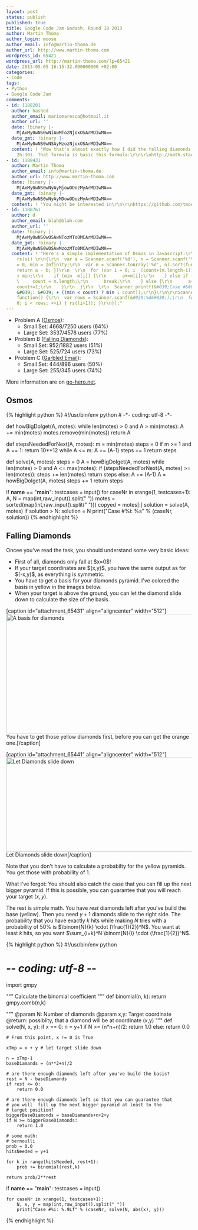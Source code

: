 ```yaml
---
layout: post
status: publish
published: true
title: Google Code Jam &ndash; Round 1B 2013
author: Martin Thoma
author_login: moose
author_email: info@martin-thoma.de
author_url: http://www.martin-thoma.com
wordpress_id: 65421
wordpress_url: http://martin-thoma.com/?p=65421
date: 2013-05-05 16:15:32.000000000 +02:00
categories:
- Code
tags:
- Python
- Google Code Jam
comments:
- id: 1188201
  author: hashed
  author_email: mariomaresca@hotmail.it
  author_url: ''
  date: !binary |-
    MjAxMy0wNS0wNiAwMTozNjoxOSArMDIwMA==
  date_gmt: !binary |-
    MjAxMy0wNS0wNSAyMzozNjoxOSArMDIwMA==
  content: ! "Wow that's almost exactly how I did the falling diamonds (after the
    2h:30). That formula is basic this formula:\r\n\r\nhttp://math.stackexchange.com/a/382123/32707"
- id: 1188431
  author: Martin Thoma
  author_email: info@martin-thoma.de
  author_url: http://www.martin-thoma.com
  date: !binary |-
    MjAxMy0wNS0wNyAyMjowODozMyArMDIwMA==
  date_gmt: !binary |-
    MjAxMy0wNS0wNyAyMDowODozMyArMDIwMA==
  content: ! "You might be interested in\r\n\r\nhttps://github.com/tmoertel/practice/blob/master/google-code-jam/2013/round-1B-B-falling-diamonds/diamonds.py"
- id: 1188761
  author: d
  author_email: blah@blah.com
  author_url: ''
  date: !binary |-
    MjAxMy0wNS0wOSAwNTozMTo0MCArMDIwMA==
  date_gmt: !binary |-
    MjAxMy0wNS0wOSAwMzozMTo0MCArMDIwMA==
  content: ! "Here's a simple implementation of Osmos in Javascript:\r\n\r\nfunction
    rs(si) \r\n{\r\n  var a = Scanner.scanf('%d'), n = Scanner.scanf('%d');\r\n  count
    = 0, min = Infinity;\r\n  var m = Scanner.toArray('%d', n).sort(function(a, b){
    return a - b; })\r\n  \r\n  for (var i = 0; i  (count+(m.length-i))) ? (count+(m.length-i))
    : min;\r\n    if (min  m[i]) {\r\n      a+=m[i];\r\n    } else if (a < 2) {\r\n
    \     count = m.length;\r\n      break;\r\n    } else {\r\n      a+=(a-1); i-=1;
    count+=1;\r\n    }\r\n  }\r\n  \r\n  Scanner.printf(&#039;Case #&#039; + si +
    &#039;: &#039; + ((min < count) ? min : count));\r\n}\r\n\r\nScanner.read(&#039;input.txt&#039;,
    function() {\r\n  var rows = Scanner.scanf(&#039;%d&#039;);\r\n  for (var i =
    0; i < rows; ++i) { rs((i+1)); }\r\n});"
---
```

<ul>
<li>Problem A (<a href="https://code.google.com/codejam/contest/2434486/dashboard#s=p0">Osmos</a>):
  <ul>
    <li>Small Set: 4668/7250 users (64%)</li>
    <li>Large Set: 3537/4578 users (77%)</li>
  </ul>
<li>Problem B (<a href="https://code.google.com/codejam/contest/2434486/dashboard#s=p1">Falling Diamonds</a>):
  <ul>
    <li>Small Set: 952/1882 users (51%)</li>
    <li>Large Set: 525/724 users (73%)</li>
  </ul>
</li>
<li>Problem C (<a href="https://code.google.com/codejam/contest/2434486/dashboard#s=p2">Garbled Email</a>):
  <ul>
    <li>Small Set: 444/896 users (50%)</li>
    <li>Large Set: 255/345 users (74%)</li>
  </ul>
</li>
</ul>

More information are on <a href="http://www.go-hero.net/jam/13/round/2">go-hero.net</a>.

<h2>Osmos</h2>
{% highlight python %}
#!/usr/bin/env python
# -*- coding: utf-8 -*-

def howBigDoIget(A, motes):
    while len(motes) > 0 and A > min(motes):
        A += min(motes)
        motes.remove(min(motes))
    return A

def stepsNeededForNext(A, motes):
    m = min(motes)
    steps = 0
    if m >= 1 and A == 1:
        return 10**12
    while A <= m:
        A += (A-1)
        steps += 1
    return steps

def solve(A, motes):
    steps = 0
    A = howBigDoIget(A, motes)
    while len(motes) > 0 and A <= max(motes):
        if (stepsNeededForNext(A, motes) >= len(motes)):
            steps += len(motes)
            return steps
        else:
            A += (A-1)
        A = howBigDoIget(A, motes)
        steps += 1
    return steps
 
if __name__ == "__main__":
    testcases = input()
    for caseNr in xrange(1, testcases+1):
        A, N = map(int,raw_input().split(" "))
        motes = sorted(map(int,raw_input().split(" ")))
        copyed = motes[:]
        solution = solve(A, motes)
        if solution > N:
            solution = N
        print("Case #%i: %s" % (caseNr, solution))
{% endhighlight %}

<h2>Falling Diamonds</h2>
Oncee you've read the task, you should understand some very basic ideas:

<ul>
  <li>First of all, diamonds only fall at $x=0$!</li>
  <li>If your target coordinates are $(x,y)$, you have the same output as for $(-x,y)$, as everything is symmetric.</li>
  <li>You have to get a basis for your diamonds pyramid. I've colored the basis in yellow in the images below.</li>
  <li>When your target is above the ground, you can let the diamond slide down to calculate the size of the basis.</li>
</ul>

[caption id="attachment_65431" align="aligncenter" width="512"]<a href="http://martin-thoma.com/wp-content/uploads/2013/05/falling-diamonds-base.jpg"><img src="http://martin-thoma.com/wp-content/uploads/2013/05/falling-diamonds-base.jpg" alt="A basis for diamonds" width="512" height="323" class="size-full wp-image-65431" /></a> You have to get those yellow diamonds first, before you can get the orange one.[/caption]

[caption id="attachment_65441" align="aligncenter" width="512"]<a href="http://martin-thoma.com/wp-content/uploads/2013/05/falling-diamonds-slide.jpg"><img src="http://martin-thoma.com/wp-content/uploads/2013/05/falling-diamonds-slide.jpg" alt="Let Diamonds slide down" width="512" height="254" class="size-full wp-image-65441" /></a> Let Diamonds slide down[/caption]

Note that you don't have to calculate a probabilty for the yellow pyramids. You get those with probability of 1.

What I've forgot: You should also catch the case that you can fill up the next bigger pyramid. If this is possible, you can guarantee that you will reach your target $(x,y)$.

The rest is simple math. You have $rest$ diamonds left after you've build the base (yellow). Then you need $y+1$ diamonds slide to the right side. The probability that you have exactly $k$ hits while making $N$ tries with a probability of 50% is $\binom{N}{k} \cdot (\frac{1}{2})^N$. You want at least $k$ hits, so you want $\sum_{i=k}^N \binom{N}{i} \cdot (\frac{1}{2})^N$.

{% highlight python %}
#!/usr/bin/env python
# -*- coding: utf-8 -*-

import gmpy

""" Calculate the binomial coefficient """
def binomial(n, k):
    return gmpy.comb(n,k)

""" 
    @param N: Number of diamonds
    @param x,y: Target coordinate
    @return: possiblity, that a diamond will be at coordinate (x,y) 
"""
def solve(N, x, y):
    if x == 0:
        n = y+1
        if N >= (n*n+n)/2:
            return 1.0
        else:
            return 0.0

    # From this point, x != 0 is True

    xTmp = x + y # let target slide down

    n = xTmp-1
    baseDiamands = (n**2+n)/2

    # are there enough diamonds left after you've build the basis?
    rest = N - baseDiamands
    if rest <= 0:
        return 0.0

    # are there enough diamonds left so that you can guarantee that 
    # you will  fill up the next bigger pyramid at least to the 
    # target position?
    biggerBaseDiamonds = baseDiamands+n+2+y
    if N >= biggerBaseDiamonds:
        return 1.0

    # some math:
    # bernoulli
    prob = 0.0
    hitsNeeded = y+1

    for k in range(hitsNeeded, rest+1):
        prob += binomial(rest,k)
    
    return prob/2**rest
 
if __name__ == "__main__":
    testcases = input()
      
    for caseNr in xrange(1, testcases+1):
        N, x, y = map(int,raw_input().split(" "))
        print("Case #%i: %.9Lf" % (caseNr, solve(N, abs(x), y)))
{% endhighlight %}
